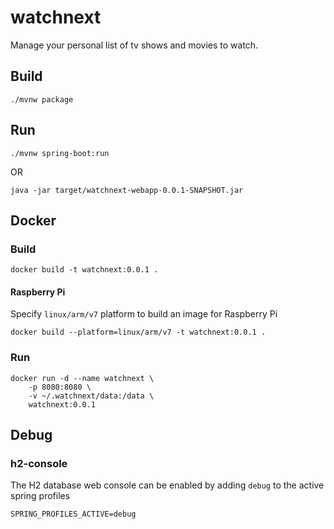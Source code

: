 # watchnext

Manage your personal list of tv shows and movies to watch.

## Build

```
./mvnw package
```

## Run

```
./mvnw spring-boot:run
```

OR

```
java -jar target/watchnext-webapp-0.0.1-SNAPSHOT.jar
```

## Docker

### Build

```
docker build -t watchnext:0.0.1 .
```

#### Raspberry Pi

Specify `linux/arm/v7` platform to build an image for Raspberry Pi
```
docker build --platform=linux/arm/v7 -t watchnext:0.0.1 .
```

### Run

```
docker run -d --name watchnext \
    -p 8080:8080 \
    -v ~/.watchnext/data:/data \
    watchnext:0.0.1
```

## Debug

### h2-console

The H2 database web console can be enabled by adding `debug` to the active spring profiles

```
SPRING_PROFILES_ACTIVE=debug
```
